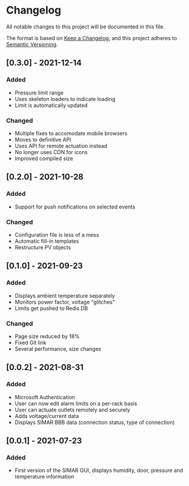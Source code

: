# Changelog
All notable changes to this project will be documented in this file.

The format is based on [Keep a Changelog](https://keepachangelog.com/en/1.0.0/),
and this project adheres to [Semantic Versioning](https://semver.org/spec/v2.0.0.html).

## [0.3.0] - 2021-12-14
### Added
- Pressure limit range
- Uses skeleton loaders to indicate loading
- Limit is automatically updated

### Changed
- Multiple fixes to accomodate mobile browsers
- Moves to definitive API
- Uses API for remote actuation instead
- No longer uses CDN for icons
- Improved compiled size

## [0.2.0] - 2021-10-28
### Added
- Support for push notifications on selected events

### Changed
- Configuration file is less of a mess
- Automatic fill-in templates
- Restructure PV objects

## [0.1.0] - 2021-09-23
### Added
- Displays ambient temperature separately
- Monitors power factor, voltage "glitches"
- Limits get pushed to Redis DB

### Changed
- Page size reduced by 18%
- Fixed Git link
- Several performance, size changes

## [0.0.2] - 2021-08-31
### Added
- Microsoft Authentication
- User can now edit alarm limits on a per-rack basis
- User can actuate outlets remotely and securely
- Adds voltage/current data
- Displays SIMAR BBB data (connection status, type of connection)

## [0.0.1] - 2021-07-23
### Added
- First version of the SIMAR GUI, displays humidity, door, pressure and temperature information
